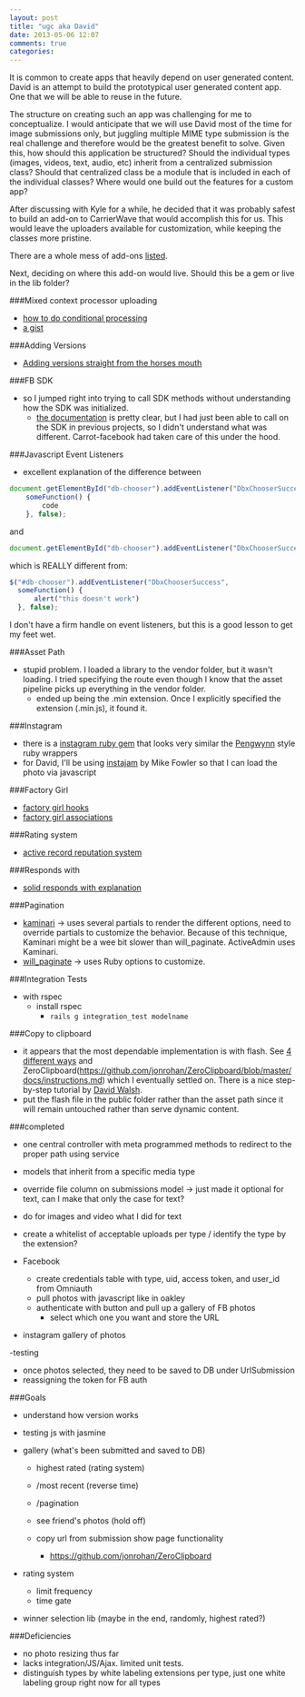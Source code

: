 ```yaml
---
layout: post
title: "ugc aka David"
date: 2013-05-06 12:07
comments: true
categories: 
---
```


It is common to create apps that heavily depend on user generated content. David is an attempt to build the prototypical user generated content app. One that we will be able to reuse in the future. 

The structure on creating such an app was challenging for me to conceptualize. I would anticipate that we will use David most of the time for image submissions only, but juggling multiple MIME type submission is the real challenge and therefore would be the greatest benefit to solve. Given this, how should this application be structured? Should the individual types (images, videos, text, audio, etc) inherit from a centralized submission class? Should that centralized class be a module that is included in each of the individual classes? Where would one build out the features for a custom app? 

After discussing with Kyle for a while, he decided that it was probably safest to build an add-on to CarrierWave that would accomplish this for us. This would leave the uploaders available for customization, while keeping the classes more pristine. 

There are a whole mess of add-ons [listed](https://github.com/jnicklas/carrierwave/wiki).

Next, deciding on where this add-on would live. Should this be a gem or live in the lib folder?

###Mixed context processor uploading
  - [how to do conditional processing](https://github.com/jnicklas/carrierwave/wiki/How-to%3A-Do-conditional-processing)
  - [a gist](https://gist.github.com/ahamid/995663)

###Adding Versions
  - [Adding versions straight from the horses mouth](https://github.com/jnicklas/carrierwave#adding-versions)

###FB SDK
  - so I jumped right into trying to call SDK methods without understanding how the SDK was initialized.
    - [the documentation](https://developers.facebook.com/docs/reference/javascript/#loading) is pretty clear, but I had just been able to call on the SDK in previous projects, so I didn't understand what was different. Carrot-facebook had taken care of this under the hood.

###Javascript Event Listeners
  - excellent explanation of the difference between 

```javascript
document.getElementById("db-chooser").addEventListener("DbxChooserSuccess",
    someFunction() {
        code
    }, false);
```

and

```javascript
document.getElementById("db-chooser").addEventListener("DbxChooserSuccess", someFunction, false);
```

which is REALLY different from: 

```javascript
$("#db-chooser").addEventListener("DbxChooserSuccess",
  someFunction() {
      alert("this doesn't work")
  }, false);
```

I don't have a firm handle on event listeners, but this is a good lesson to get my feet wet.

###Asset Path
  - stupid problem. I loaded a library to the vendor folder, but it wasn't loading. I tried specifying the route even though I know that the asset pipeline picks up everything in the vendor folder.
    - ended up being the .min extension. Once I explicitly specified the extension (.min.js), it found it.

###Instagram
  - there is a [instagram ruby gem](https://github.com/Instagram/instagram-ruby-gem) that looks very similar the [Pengwynn](https://github.com/pengwynn/) style ruby wrappers
  - for David, I'll be using [instajam](http://mikefowler.me/instajam/) by Mike Fowler so that I can load the photo via javascript

###Factory Girl
  - [factory girl hooks](http://robots.thoughtbot.com/post/9713995255/factorygirl-2-1-0-brings-the-heat)
  - [factory girl associations](http://icelab.com.au/articles/factorygirl-and-has-many-associations/)

###Rating system
  - [active record reputation system](http://railscasts.com/episodes/364-active-record-reputation-system)

###Responds with
  - [solid responds with explanation](http://stackoverflow.com/questions/6118639/rails-respond-with-how-does-it-work)

###Pagination
  - [kaminari](https://github.com/amatsuda/kaminari) -> uses several partials to render the different options, need to override partials to customize the behavior. Because of this technique, Kaminari might be a wee bit slower than will_paginate. ActiveAdmin uses Kaminari.
  - [will_paginate](https://github.com/mislav/will_paginate) -> uses Ruby options to customize.

###Integration Tests
  - with rspec
    - install rspec
      - `rails g integration_test modelname`

###Copy to clipboard
  - it appears that the most dependable implementation is with flash. See [4 different ways](http://www.jquery4u.com/plugins/jquery-copy-clipboard-4-options/) and ZeroClipboard(https://github.com/jonrohan/ZeroClipboard/blob/master/docs/instructions.md) which I eventually settled on. There is a nice step-by-step tutorial by [David Walsh](http://davidwalsh.name/clipboard).
  - put the flash file in the public folder rather than the asset path since it will remain untouched rather than serve dynamic content.

###completed
  - one central controller with meta programmed methods to redirect to the proper path using service
  - models that inherit from a specific media type
  - override file column on submissions model -> just made it optional for text, can I make that only the case for text?
  - do for images and video what I did for text
  - create a whitelist of acceptable uploads per type / identify the type by the extension?

  - Facebook
    - create credentials table with type, uid, access token, and user_id from Omniauth
    - pull photos with javascript like in oakley
    - authenticate with button and pull up a gallery of FB photos
      - select which one you want and store the URL
  - instagram gallery of photos

  -testing
  - once photos selected, they need to be saved to DB under UrlSubmission
  - reassigning the token for FB auth

###Goals
  - understand how version works

  - testing js with jasmine

  - gallery (what's been submitted and saved to DB)
    - highest rated (rating system)
    - /most recent (reverse time)
    - /pagination
    - see friend's photos (hold off)
    
    - copy url from submission show page functionality
      - https://github.com/jonrohan/ZeroClipboard

  - rating system
    - limit frequency
    - time gate

  - winner selection lib (maybe in the end, randomly, highest rated?)

###Deficiencies
  - no photo resizing thus far
  - lacks integration/JS/Ajax. limited unit tests.
  - distinguish types by white labeling extensions per type, just one white labeling group right now for all types
